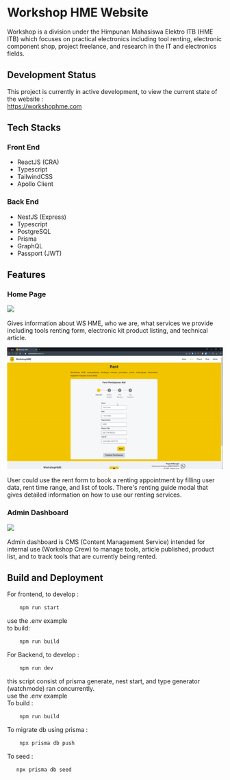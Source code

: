 # Workshop HME Website

Workshop is a division under the Himpunan Mahasiswa Elektro ITB (HME ITB) which focuses on practical electronics including tool renting, electronic component shop, project freelance, and research in the IT and electronics fields.
<br />

## Development Status

This project is currently in active development, to view the current state of the website :
<br />
https://workshophme.com

## Tech Stacks

### Front End

- ReactJS (CRA)
- Typescript
- TailwindCSS
- Apollo Client

### Back End

- NestJS (Express)
- Typescript
- PostgreSQL
- Prisma
- GraphQL
- Passport (JWT)

## Features

### Home Page

![](https://github.com/davidf1000/workshophme-website/blob/master/docs/gif/landing.gif)

Gives information about WS HME, who we are, what services we provide including tools renting form, electronic kit product listing, and technical article.

![](https://github.com/davidf1000/workshophme-website/blob/master/docs/gif/rent.gif)

User could use the rent form to book a renting appointment by filling user data, rent time range, and list of tools. There's renting guide modal that gives detailed information on how to use our renting services.

### Admin Dashboard

![](https://github.com/davidf1000/workshophme-website/blob/master/docs/gif/admindashboard.gif)

Admin dashboard is CMS (Content Management Service) intended for internal use (Workshop Crew) to manage tools, article published, product list, and to track tools that are currently being rented.

## Build and Deployment

For frontend, to develop :

```bash
    npm run start
```

use the .env example
<br/>
to build:

```bash
    npm run build
```

For Backend, to develop :

```bash
    npm run dev
```

this script consist of prisma generate, nest start, and type generator (watchmode) ran concurrently.
<br/>
use the .env example
<br/>
To build :

```bash
    npm run build
```

To migrate db using prisma :

```bash
    npx prisma db push
```

To seed :

```bash
   npx prisma db seed
```
